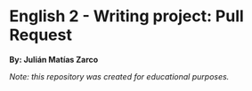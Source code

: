 # English 2 - Writing project: Pull Request
**By: Julián Matías Zarco**

*Note: this repository was created for educational purposes.*
